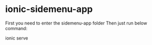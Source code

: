 # ionic-sidemenu-app

First you need to enter the sidemenu-app folder 
Then just run below command:

ionic serve
